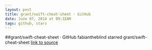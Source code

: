 ```yaml
---
layout: post
title: grant/swift-cheat-sheet · GitHub
date: June 07, 2014 at 09:32AM
tags: github, stars
---
```

##grant/swift-cheat-sheet · GitHub
fabiantheblind starred grant/swift-cheat-sheet
[link to source](http://ift.tt/1kBNHp0) 

